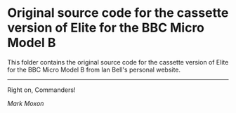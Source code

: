 # Original source code for the cassette version of Elite for the BBC Micro Model B

This folder contains the original source code for the cassette version of Elite for the BBC Micro Model B from Ian Bell's personal website.

---

Right on, Commanders!

_Mark Moxon_